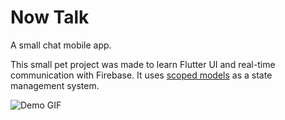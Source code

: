 Now Talk
========

A small chat mobile app.

This small pet project was made to learn Flutter UI and 
real-time communication with Firebase. It uses 
[scoped models](https://pub.dev/packages/scoped_model)
as a state management system.

![Demo GIF](https://s2.gifyu.com/images/21-02-03-15-23-22.th.gif)